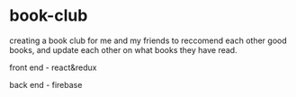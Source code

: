 # book-club

creating a book club for me and my friends to reccomend each other good books, and update each other on what books they have read.

front end - react&redux

back end - firebase
